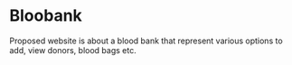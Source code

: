 # Bloobank
Proposed website is about a blood bank that represent various options to add, view donors, blood bags etc.
